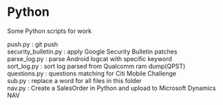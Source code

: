 # Python
Some Python scripts for work</br>

push.py : git push</br>
security_bulletin.py : apply Google Security Bulletin patches</br>
parse_log.py : parse Android logcat with specific keyword</br>
sort_log.py : sort log parsed from Qualcomm ram dump(QPST)</br>
questions.py : questions matching for Citi Mobile Challenge</br>
sub.py : replace a word for all files in this folder</br>
nav.py : Create a SalesOrder in Python and upload to Microsoft Dynamics NAV</br>
